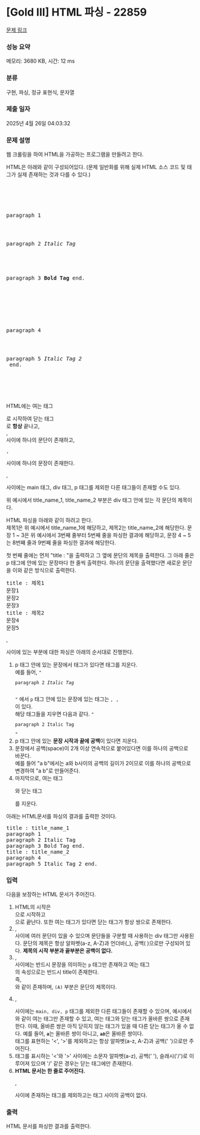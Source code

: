# [Gold III] HTML 파싱 - 22859 

[문제 링크](https://www.acmicpc.net/problem/22859) 

### 성능 요약

메모리: 3680 KB, 시간: 12 ms

### 분류

구현, 파싱, 정규 표현식, 문자열

### 제출 일자

2025년 4월 26일 04:03:32

### 문제 설명

<p>웹 크롤링을 하여 HTML을 가공하는 프로그램을 만들려고 한다. </p>

<p>HTML은 아래와 같이 구성되어있다. (문제 일반화를 위해 실제 HTML 소스 코드 및 태그가 실제 존재하는 것과 다를 수 있다.)</p>

<pre><main>
    <div title="title_name_1">
        <p>paragraph 1</p>
        <p>paragraph 2 <i>Italic Tag</i> <br > </p>
        <p>paragraph 3 <b>Bold Tag</b> end.</p>
    </div>
    <div title="title_name_2">
        <p>paragraph 4</p>
        <p>paragraph 5 <i>Italic Tag 2</i> <br > end.</p>
    </div>
</main>
</pre>

<p>HTML에는 여는 태그 <code><main></code> 로 시작하여 닫는 태그 <code></main></code> 로 <strong>항상</strong> 끝나고, <code><div></code>, <code></div></code> 사이에 하나의 문단이 존재하고, <code><p>,</code> <code></p></code> 사이에 하나의 문장이 존재한다. <code><p></code>, <code></p></code> 사이에는 main 태그, div 태그, p 태그를 제외한 다른 태그들이 존재할 수도 있다. </p>

<p>위 예시에서 title_name_1, title_name_2 부분은 div 태그 안에 있는 각 문단의 제목이다.</p>

<p>HTML 파싱을 아래와 같이 하려고 한다.<br>
제목1은 위 예시에서 title_name_1에 해당하고, 제목2는 title_name_2에 해당한다. 문장 1 ~ 3은 위 예시에서 3번째 줄부터 5번째 줄을 파싱한 결과에 해당하고, 문장 4 ~ 5는 8번째 줄과 9번째 줄을 파싱한 결과에 해당한다.</p>

<p>첫 번째 줄에는 먼저 "title : "을 출력하고 그 옆에 문단의 제목을 출력한다. 그 아래 줄은 p 태그에 안에 있는 문장마다 한 줄씩 출력한다. 하나의 문단을 출력했다면 새로운 문단을 이와 같은 방식으로 출력한다.</p>

<pre>title : 제목1
문장1
문장2
문장3
title : 제목2
문장4
문장5
</pre>

<p><code><p></code>, <code></p></code> 사이에 있는 부분에 대한 파싱은 아래의 순서대로 진행한다.</p>

<ol>
	<li>p 태그 안에 있는 문장에서 태그가 있다면 태그를 지운다.<br>
	예를 들어, <code>"<p>paragraph 2 <i>Italic Tag</i> <br > </p>"</code> 에서 <code>p</code> 태그 안에 있는 문장에 있는 태그는 <code><i>, </i>, <br ></code>이 있다.<br>
	해당 태그들을 지우면 다음과 같다. <code>"<p>paragraph 2 Italic Tag  </p>"</code></li>
	<li>p 태그 안에 있는 <strong>문장 시작과 끝에 공백</strong>이 있다면 지운다.</li>
	<li>문장에서 공백(space)이 2개 이상 연속적으로 붙어있다면 이를 하나의 공백으로 바꾼다.<br>
	예를 들어 "a  b"에서는 a와 b사이의 공백의 길이가 2이므로 이를 하나의 공백으로 변경하여 "a b"로 만들어준다.</li>
	<li>마지막으로, 여는 태그 <code><p></code>와 닫는 태그 <code></p></code>를 지운다.</li>
</ol>

<p>아래는 HTML문서를 파싱의 결과를 출력한 것이다.</p>

<pre>title : title_name_1
paragraph 1
paragraph 2 Italic Tag
paragraph 3 Bold Tag end.
title : title_name_2
paragraph 4
paragraph 5 Italic Tag 2 end.
</pre>

<ol>
</ol>

### 입력 

 <p>다음을 보장하는 HTML 문서가 주어진다.</p>

<ol>
	<li>HTML의 시작은 <code><main></code>으로 시작하고 <code></main></code>으로 끝난다. 또한 여는 태그가 있다면 닫는 태그가 항상 쌍으로 존재한다.</li>
	<li><code><main></code>, <code></main></code> 사이에 여러 문단이 있을 수 있으며 문단들을 구분할 때 사용하는 div 태그만 사용된다. 문단의 제목은 항상 알파벳(a-z, A-Z)과 언더바(_), 공백( )으로만 구성되어 있다. <strong>제목의 시작 부분과 끝부분은 공백이 없다.</strong></li>
	<li><code><div></code>, <code></div></code> 사이에는 반드시 문장을 의미하는 <code>p</code> 태그만 존재하고 여는 태그 <code><div></code>의 속성으로는 반드시 title이 존재한다.<br>
	즉, <code><div title="(A)"></code> 와 같이 존재하며, <code>(A)</code> 부분은 문단의 제목이다.</li>
	<li><code><p></code>, <code></p></code> 사이에는 <code>main, div, p</code> 태그를 제외한 다른 태그들이 존재할 수 있으며, 예시에서 <br>와 같이 여는 태그만 존재할 수 있고, 여는 태그와 닫는 태그가 올바른 쌍으로 존재한다. 이때, 올바른 쌍은 아직 닫히지 않는 태그가 있을 때 다른 닫는 태그가 올 수 없다. 예를 들어, <code><b>a<i></b></i></code>는 올바른 쌍이 아니고, <code><b>a<i>b</i></b></code>은 올바른 쌍이다.<br>
	태그를 표현하는 '<', '>'를 제외하고는 항상 알파벳(a-z, A-Z)과 공백(' ')으로만 주어진다.</li>
	<li>태그를 표시하는 '<'와 '>' 사이에는 소문자 알파벳(a-z), 공백(' '), 슬래시('/')로 이루어져 있으며 '/' 같은 경우는 닫는 태그에만 존재한다.</li>
	<li><strong>HTML 문서는 한 줄로 주어진다.</strong> <code><p></code>, <code></p></code> 사이에 존재하는 태그를 제외하고는 태그 사이의 공백이 없다.</li>
</ol>

### 출력 

 <p>HTML 문서를 파싱한 결과를 출력한다.</p>

